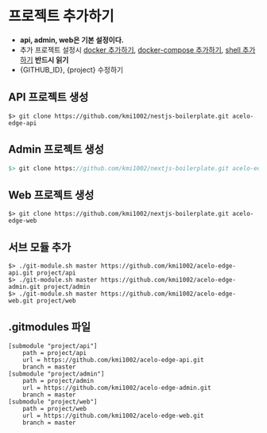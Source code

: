 # 프로젝트 추가하기
* **api, admin, web은 기본 설정이다.**
* 추가 프로젝트 설정시 [docker 추가하기](add_docker.md), [docker-compose 추가하기](add_docker-compose.md), [shell 추가하기](add_shell.md) **반드시 읽기**
* {GITHUB_ID}, {project} 수정하기

## API 프로젝트 생성
```
$> git clone https://github.com/kmi1002/nestjs-boilerplate.git acelo-edge-api
```

## Admin 프로젝트 생성
```p
$> git clone https://github.com/kmi1002/nextjs-boilerplate.git acelo-edge-admin
```

## Web 프로젝트 생성
```
$> git clone https://github.com/kmi1002/nextjs-boilerplate.git acelo-edge-web
```

## 서브 모듈 추가
```
$> ./git-module.sh master https://github.com/kmi1002/acelo-edge-api.git project/api
$> ./git-module.sh master https://github.com/kmi1002/acelo-edge-admin.git project/admin
$> ./git-module.sh master https://github.com/kmi1002/acelo-edge-web.git project/web
```

## .gitmodules 파일
```
[submodule "project/api"]
	path = project/api
	url = https://github.com/kmi1002/acelo-edge-api.git
	branch = master
[submodule "project/admin"]
	path = project/admin
	url = https://github.com/kmi1002/acelo-edge-admin.git
	branch = master
[submodule "project/web"]
	path = project/web
	url = https://github.com/kmi1002/acelo-edge-web.git
	branch = master
```